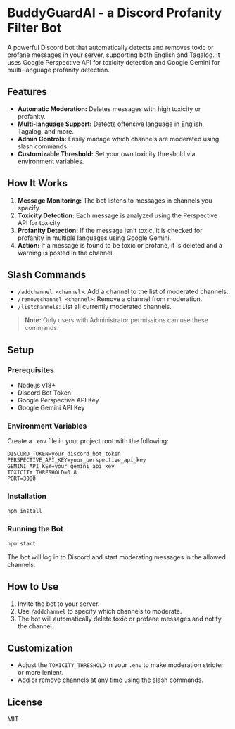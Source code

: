 # BuddyGuardAI - a Discord Profanity Filter Bot

A powerful Discord bot that automatically detects and removes toxic or profane messages in your server, supporting both English and Tagalog. It uses Google Perspective API for toxicity detection and Google Gemini for multi-language profanity detection.

## Features

-   **Automatic Moderation:** Deletes messages with high toxicity or profanity.
-   **Multi-language Support:** Detects offensive language in English, Tagalog, and more.
-   **Admin Controls:** Easily manage which channels are moderated using slash commands.
-   **Customizable Threshold:** Set your own toxicity threshold via environment variables.

## How It Works

1. **Message Monitoring:** The bot listens to messages in channels you specify.
2. **Toxicity Detection:** Each message is analyzed using the Perspective API for toxicity.
3. **Profanity Detection:** If the message isn't toxic, it is checked for profanity in multiple languages using Google Gemini.
4. **Action:** If a message is found to be toxic or profane, it is deleted and a warning is posted in the channel.

## Slash Commands

-   `/addchannel <channel>`: Add a channel to the list of moderated channels.
-   `/removechannel <channel>`: Remove a channel from moderation.
-   `/listchannels`: List all currently moderated channels.

> **Note:** Only users with Administrator permissions can use these commands.

## Setup

### Prerequisites

-   Node.js v18+
-   Discord Bot Token
-   Google Perspective API Key
-   Google Gemini API Key

### Environment Variables

Create a `.env` file in your project root with the following:

```
DISCORD_TOKEN=your_discord_bot_token
PERSPECTIVE_API_KEY=your_perspective_api_key
GEMINI_API_KEY=your_gemini_api_key
TOXICITY_THRESHOLD=0.8
PORT=3000
```

### Installation

```bash
npm install
```

### Running the Bot

```bash
npm start
```

The bot will log in to Discord and start moderating messages in the allowed channels.

## How to Use

1. Invite the bot to your server.
2. Use `/addchannel` to specify which channels to moderate.
3. The bot will automatically delete toxic or profane messages and notify the channel.

## Customization

-   Adjust the `TOXICITY_THRESHOLD` in your `.env` to make moderation stricter or more lenient.
-   Add or remove channels at any time using the slash commands.

## License

MIT
